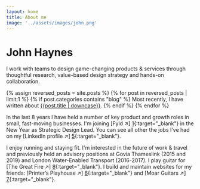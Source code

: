 ```yaml
---
layout: home
title: About me
image: '../assets/images/john.png'
---
```


# John Haynes

I work with teams to design game-changing products & services through thoughtful research, value-based design strategy and hands-on collaboration.

{% assign reversed_posts = site.posts %}
{% for post in reversed_posts | limit:1 %}
{% if post.categories contains "blog" %}
Most recently, I have written about <a href="{{ post.url }}">{{post.title | downcase}}</a>.
{% endif %}
{% endfor %}

In the last 8 years I have held a number of key product and growth roles in small, fast-moving businesses. I'm joining [Fyld ↗] [1]{:target="_blank"} in the New Year as Strategic Design Lead. You can see all other the jobs I’ve had on my [LinkedIn profile ↗] [5]{:target="_blank"}.


I enjoy running and staying fit. I'm interested in the future of work & travel and previously held an advisory positions at Govia Thameslink (2015 and 2019) and London Water-Enabled Transport (2016-2017). I play guitar for [The Great Fire ↗] [8]{:target="_blank"}. I build and maintain websites for my friends: [Printer’s Playhouse ↗] [6]{:target="_blank"} and [Moar Guitars ↗] [7]{:target="_blank"}.



[1]: https://wegotpop.com 
[2]: https://www.wegotpop.com/pages/uk/production/
[5]: https://www.linkedin.com/in/johnmahaynes/
[6]: https://www.printersplayhouse.co.uk
[7]: https://www.moarguitars.com
[8]: https://www.thegreatfire.co.uk